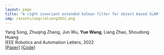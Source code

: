 ```yaml
---
layout: page
title: "A right invariant extended kalman filter for object based SLAM"
img: /assets/img/ralsong2022.png
---
```

Yang Song, Zhuqing Zhang, Jun Wu, **Yue Wang**, Liang Zhao, Shoudong Huang
<br/>
IEEE Robotics and Automation Letters, 2022
<br/>
[[Paper](https://arxiv.org/pdf/2109.05297v1.pdf)]
[[Code](https://github.com/YangSONG-SLAM/RIEKF_objectSLAM)]
